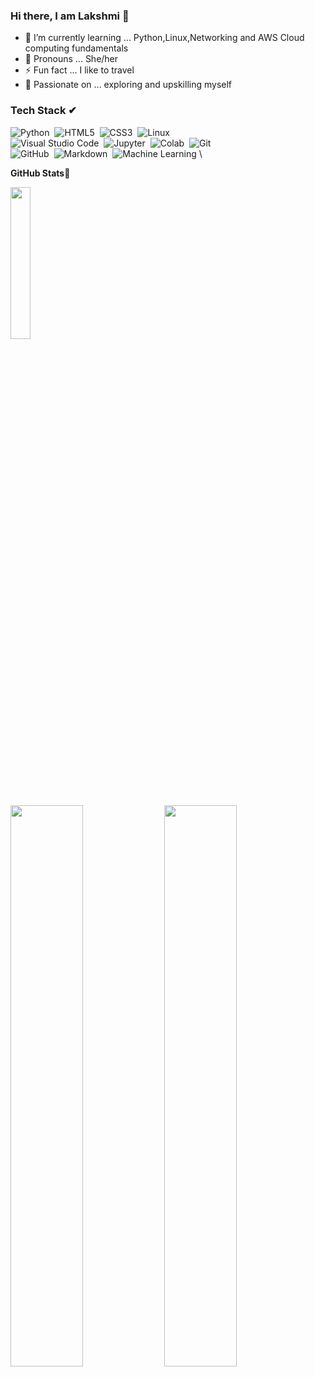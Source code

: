 ### Hi there, I am Lakshmi 👋



- 🌱 I’m currently learning ... Python,Linux,Networking and AWS Cloud computing fundamentals
- 👩‍ Pronouns ... She/her
- ⚡ Fun fact ... I like to travel
- 💪 Passionate on ... exploring and upskilling myself


### Tech Stack  ✔&nbsp; 

![Python](https://img.shields.io/badge/-Python-05122A?style=flat&logo=Python)&nbsp;
![HTML5](https://img.shields.io/badge/-HTML5-05122A?style=flat&logo=html5&logoColor=white)&nbsp;
![CSS3](https://img.shields.io/badge/-CSS3-05122A?style=flat&logo=css3)&nbsp;
![Linux](https://img.shields.io/badge/-Linux-05122A?style=flat&logo=linux)&nbsp;\
![Visual Studio Code](https://img.shields.io/badge/-Visual%20Studio%20Code-05122A?style=flat&logo=visual-studio-code&logoColor=007ACC)&nbsp;
![Jupyter](https://img.shields.io/badge/-Jupyter-05122A?style=flat&logo=jupyter&logoColor=007ACC)&nbsp;
![Colab](https://img.shields.io/badge/-Colab-05122A?style=flat&logo=Colab&logoColor=1572B6)&nbsp;
![Git](https://img.shields.io/badge/-Git-05122A?style=flat&logo=git)&nbsp;\
![GitHub](https://img.shields.io/badge/-GitHub-05122A?style=flat&logo=github)&nbsp;
![Markdown](https://img.shields.io/badge/-Markdown-05122A?style=flat&logo=markdown)&nbsp;
![Machine Learning](https://img.shields.io/badge/-Machine%20Learning-05122A?style=flat&logo=Machine-Learning&logoColor=E34A86)&nbsp;\


**GitHub Stats🎯**<br>

<img width="25%" src="https://profile-counter.glitch.me/{lk-learner}/count.svg" /> 


<p align="left">
  <img width="48%" src="https://github-readme-stats.vercel.app/api?username=lk-learner&show_icons=true&theme=tokyonight&count_private=true&include_all_commits=true" /> 
  <img width="48%" src="https://github-readme-streak-stats.herokuapp.com/?user=lk-learner&theme=tokyonight" />
</p>
